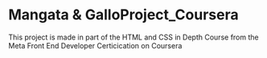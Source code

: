# Mangata & GalloProject_Coursera
This project is made in part of the HTML and CSS in Depth Course from the Meta Front End Developer Certicication on Coursera
